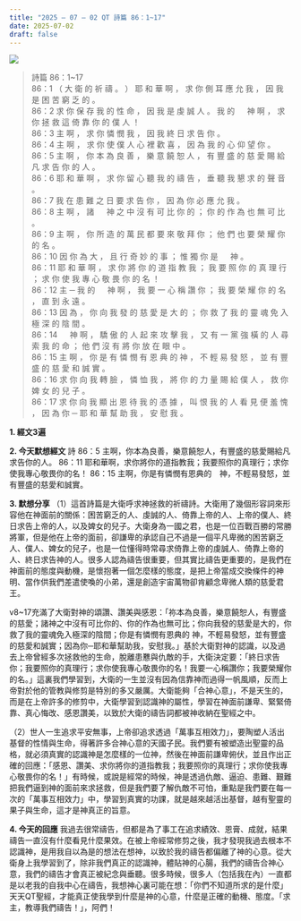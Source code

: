 ```yaml
---
title: "2025 – 07 – 02 QT 詩篇 86：1~17"
date: 2025-07-02
draft: false
---
```


![](/images/qt.jpg)
> 詩篇 86：1~17  
> 86：1 （ 大 衛 的 祈 禱 。 ） 耶 和 華 啊 ， 求 你 側 耳 應 允 我 ， 因 我 是 困 苦 窮 乏 的 。  
> 86：2 求 你 保 存 我 的 性 命 ， 因 我 是 虔 誠 人 。 我 的 　 神 啊 ， 求 你 拯 救 這 倚 靠 你 的 僕 人 ！  
> 86：3 主 啊 ， 求 你 憐 憫 我 ， 因 我 終 日 求 告 你 。  
> 86：4 主 啊 ， 求 你 使 僕 人 心 裡 歡 喜 ， 因 為 我 的 心 仰 望 你 。  
> 86：5 主 啊 ， 你 本 為 良 善 ， 樂 意 饒 恕 人 ， 有 豐 盛 的 慈 愛 賜 給 凡 求 告 你 的 人 。  
> 86：6 耶 和 華 啊 ， 求 你 留 心 聽 我 的 禱 告 ， 垂 聽 我 懇 求 的 聲 音 。  
> 86：7 我 在 患 難 之 日 要 求 告 你 ， 因 為 你 必 應 允 我 。  
> 86：8 主 啊 ， 諸 　 神 之 中 沒 有 可 比 你 的 ； 你 的 作 為 也 無 可 比 。  
> 86：9 主 啊 ， 你 所 造 的 萬 民 都 要 來 敬 拜 你 ； 他 們 也 要 榮 耀 你 的 名 。  
> 86：10 因 你 為 大 ， 且 行 奇 妙 的 事 ； 惟 獨 你 是 　 神 。  
> 86：11 耶 和 華 啊 ， 求 你 將 你 的 道 指 教 我 ； 我 要 照 你 的 真 理 行 ； 求 你 使 我 專 心 敬 畏 你 的 名 ！  
> 86：12 主 ─ 我 的 　 神 啊 ， 我 要 一 心 稱 讚 你 ； 我 要 榮 耀 你 的 名 ， 直 到 永 遠 。  
> 86：13 因 為 ， 你 向 我 發 的 慈 愛 是 大 的 ； 你 救 了 我 的 靈 魂 免 入 極 深 的 陰 間 。  
> 86：14 　 神 啊 ， 驕 傲 的 人 起 來 攻 擊 我 ， 又 有 一 黨 強 橫 的 人 尋 索 我 的 命 ； 他 們 沒 有 將 你 放 在 眼 中 。  
> 86：15 主 啊 ， 你 是 有 憐 憫 有 恩 典 的 神 ， 不 輕 易 發 怒 ， 並 有 豐 盛 的 慈 愛 和 誠 實 。  
> 86：16 求 你 向 我 轉 臉 ， 憐 恤 我 ， 將 你 的 力 量 賜 給 僕 人 ， 救 你 婢 女 的 兒 子 。  
> 86：17 求 你 向 我 顯 出 恩 待 我 的 憑 據 ， 叫 恨 我 的 人 看 見 便 羞 愧 ， 因 為 你 ─ 耶 和 華 幫 助 我 ， 安 慰 我 。



**1.  經文3遍**

**2. 今天默想經文**
詩 86：5 主啊，你本為良善，樂意饒恕人，有豐盛的慈愛賜給凡求告你的人。
86：11 耶和華啊，求你將你的道指教我；我要照你的真理行；求你使我專心敬畏你的名！
86：15 主啊，你是有憐憫有恩典的　神，不輕易發怒，並有豐盛的慈愛和誠實。

**3. 默想分享**
（1）這首詩篇是大衛呼求神拯救的祈禱詩。大衛用了幾個形容詞來形容他在神面前的關係：困苦窮乏的人、虔誠的人、倚靠上帝的人、上帝的僕人、終日求告上帝的人，以及婢女的兒子。大衛身為一國之君，也是一位百戰百勝的常勝將軍，但是他在上帝的面前，卻謙卑的承認自己不過是一個平凡卑微的困苦窮乏人、僕人、婢女的兒子，也是一位懂得時常尋求倚靠上帝的虔誠人、倚靠上帝的人、終日求告神的人。很多人認為禱告很重要，但其實比禱告更重要的，是我們在神面前的態度與動機，是懷抱著一個怎麼樣的態度，是把上帝當成交換條件的神明、當作供我們差遣使喚的小弟，還是創造宇宙萬物卻肯顧念卑微人類的慈愛君王。

v8\~17充滿了大衛對神的頌讚、讚美與感恩：「祢本為良善，樂意饒恕人，有豐盛的慈愛；諸神之中沒有可比你的、你的作為也無可比；你向我發的慈愛是大的，你救了我的靈魂免入極深的陰間；你是有憐憫有恩典的 神，不輕易發怒，並有豐盛的慈愛和誠實；因為你─耶和華幫助我，安慰我。」基於大衛對神的認識，以及過去上帝曾經多次拯救他的生命，脫離患戁與仇敵的手，大衛決定要：「終日求告你；我要照你的真理行；求你使我專心敬畏你的名！我要一心稱讚你；我要榮耀你的名。」這裏我們學習到，大衛的一生並沒有因為信靠神而過得一帆風順，反而上帝對於他的管教與修剪是特別的多又嚴厲。大衛能夠「合神心意」，不是天生的，而是在上帝許多的修剪中，大衛學習到認識神的屬性，學習在神面前謙卑、緊緊倚靠、真心悔改、感恩讚美，以致於大衛的禱告詞都被神收納在聖經之中。

（2）世人一生追求平安無事，上帝卻追求透過「萬事互相效力」，要陶塑人活出基督的性情與生命，得著許多合神心意的天國子民。我們要有被塑造出聖靈的品格，就必須真實的認識神是怎麼樣的一位神，然後在神面前謙卑俯伏，並且作出正確的回應：「感恩、讚美、求你將你的道指教我；我要照你的真理行；求你使我專心敬畏你的名！」有時候，或說是經常的時候，神是透過仇敵、逼迫、患難、艱難把我們逼到神的面前來求拯救，但是我們要了解仇敵不可怕，重點是我們要在每一次的「萬事互相效力」中，學習到真實的功課，就是越來越活出基督，越有聖靈的果子與生命，這才是神真正的旨意。

**4. 今天的回應**
我過去很常禱告，但都是為了事工在追求績效、恩膏、成就，結果禱告一直沒有什麼看見什麼果效。在被上帝經常修剪之後，我才發現我過去根本不認識神，是用我自以為是的想法在想神，以致於我的禱告都偏離了神的心意。從大衛身上我學習到了，除非我們真正的認識神，體貼神的心腸，我們的禱告合神心意，我們的禱告才會真正被紀念與垂聽。很多時候，很多人（包括我在內）一直都是以老我的自我中心在禱告，我想神心裏可能在想：「你們不知道所求的是什麼」天天QT聖經，才能真正使我學到什麼是神的心意，什麼是正確的動機、態度。「求主，教導我們禱告！」，阿們！

